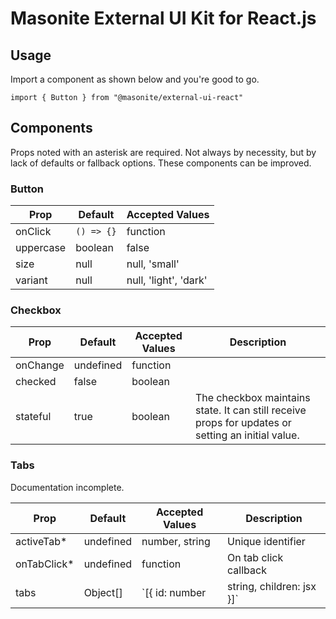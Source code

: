 # Masonite External UI Kit for React.js

## Usage

Import a component as shown below and you're good to go.

```
import { Button } from "@masonite/external-ui-react"
```

## Components

Props noted with an asterisk are required. Not always by necessity, but by lack of defaults or fallback options. These components can be improved.

### Button

| Prop      | Default    | Accepted Values       |
| --------- | ---------- | --------------------- |
| onClick   | `() => {}` | function              |
| uppercase | boolean    | false                 |
| size      | null       | null, 'small'         |
| variant   | null       | null, 'light', 'dark' |

### Checkbox

| Prop     | Default   | Accepted Values | Description                                                                                       |
| -------- | --------- | --------------- | ------------------------------------------------------------------------------------------------- |
| onChange | undefined | function        |                                                                                                   |
| checked  | false     | boolean         |                                                                                                   |
| stateful | true      | boolean         | The checkbox maintains state. It can still receive props for updates or setting an initial value. |

### Tabs

Documentation incomplete.

| Prop         | Default   | Accepted Values                          | Description                                     |
| ------------ | --------- | ---------------------------------------- | ----------------------------------------------- |
| activeTab\*  | undefined | number, string                           | Unique identifier                               |
| onTabClick\* | undefined | function                                 | On tab click callback                           |
| tabs         | Object[]  | `[{ id: number|string, children: jsx }]` | Tabs use `{children}` for ultimate flexibility. |
